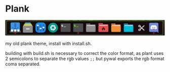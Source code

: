 # Plank

![screenshot](screenshot.png)

my old plank theme, install with install.sh.

building with build.sh is necessary to correct the color format, as plant uses 2 semicolons to separate the rgb values `;;` but pywal exports the rgb format coma separated.
